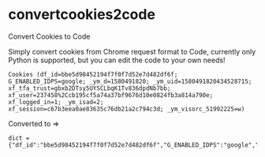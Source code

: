 # convertcookies2code
Convert Cookies to Code

Simply convert cookies from Chrome request format to Code, currently only Python is supported, but you can edit the code to your own needs!

```
Cookies (df_id=bbe5d98452194f7f0f7d52e7d482df6f; G_ENABLED_IDPS=google; _ym_d=1580491820; _ym_uid=1580491820434528715; xf_tfa_trust=gbxb2DTsy5UYSCLbqK1Tv836dpdNb7bb; xf_user=237458%2Ccb195cf5a74a37bf9676d10e0824fb3a814a790e; xf_logged_in=1; _ym_isad=2; xf_session=c67b3eea0ae83635c76db21a2c794c3d; _ym_visorc_51992225=w)
```
Converted to => 


```
dict = {"df_id":"bbe5d98452194f7f0f7d52e7d482df6f","G_ENABLED_IDPS":"google","_ym_d":"1580491820","_ym_uid":"1580491820434528715","xf_tfa_trust":"gbxb2DTsy5UYSCLbqK1Tv836dpdNb7bb","xf_user":"237458%2Ccb195cf5a74a37bf9676d10e0824fb3a814a790e","xf_logged_in":"1","_ym_isad":"2","xf_session":"c67b3eea0ae83635c76db21a2c794c3d","_ym_visorc_51992225":"w"}
```
